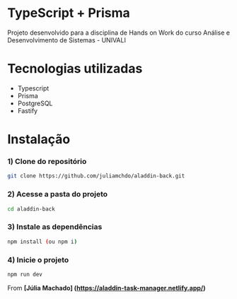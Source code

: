 # TypeScript + Prisma

Projeto desenvolvido para a disciplina de Hands on Work do curso Análise e Desenvolvimento de Sistemas - UNIVALI

# Tecnologias utilizadas
- Typescript
- Prisma
- PostgreSQL
- Fastify

# Instalação 

### 1) Clone do repositório
```bash
git clone https://github.com/juliamchdo/aladdin-back.git
```

### 2) Acesse a pasta do projeto
```bash
cd aladdin-back
```

### 3) Instale as dependências
```bash
npm install (ou npm i)
```

### 4) Inicie o projeto
```bash
npm run dev
```

From **[Júlia Machado] (https://aladdin-task-manager.netlify.app/)**
